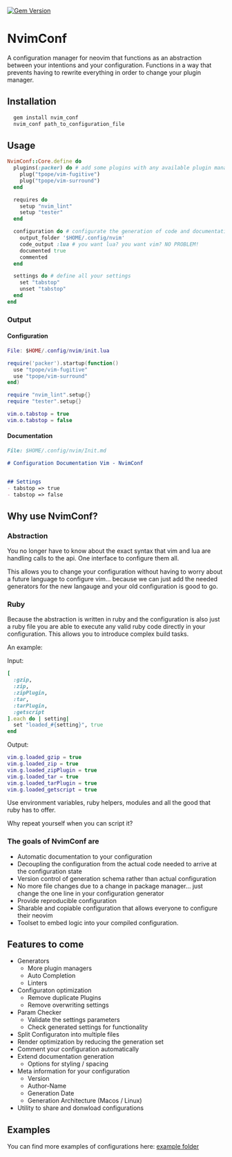 [![Gem Version](https://badge.fury.io/rb/nvim_conf.svg)](https://badge.fury.io/rb/nvim_conf)

# NvimConf

A configuration manager for neovim that functions as an abstraction between your intentions and your configuration.
Functions in a way that prevents having to rewrite everything in order to change your plugin manager.

## Installation

```markdown
  gem install nvim_conf
  nvim_conf path_to_configuration_file
```

## Usage

```ruby
NvimConf::Core.define do
  plugins(:packer) do # add some plugins with any available plugin manager
    plug("tpope/vim-fugitive")
    plug("tpope/vim-surround")
  end

  requires do
    setup "nvim_lint"
    setup "tester"
  end

  configuration do # configurate the generation of code and documentation
    output_folder '$HOME/.config/nvim'
    code_output :lua # you want lua? you want vim? NO PROBLEM!
    documented true
    commented
  end

  settings do # define all your settings
    set "tabstop"
    unset "tabstop"
  end
end
```

### Output
#### Configuration

```lua
File: $HOME/.config/nvim/init.lua

require('packer').startup(function()
  use "tpope/vim-fugitive"
  use "tpope/vim-surround"
end)

require "nvim_lint".setup{}
require "tester".setup{}

vim.o.tabstop = true
vim.o.tabstop = false
```

#### Documentation

```markdown
File: $HOME/.config/nvim/Init.md

# Configuration Documentation Vim - NvimConf


## Settings
- tabstop => true
- tabstop => false
```
## Why use NvimConf?

### Abstraction

You no longer have to know about the exact syntax that vim and lua are handling calls to the api. One interface to configure them all.

This allows you to change your configuration without having to worry about a future language to configure vim... because we can just add the needed generators for the new langauge and your old configuration is good to go.

### Ruby

Because the abstraction is written in ruby and the configuration is also just a ruby file you are able to execute
any valid ruby code directly in your configuration. This allows you to introduce complex build tasks.

An example:

Input: 

```ruby
[
  :gzip,
  :zip,
  :zipPlugin,
  :tar,
  :tarPlugin,
  :getscript
].each do | setting|
  set "loaded_#{setting}", true
end
```

Output:

```lua
vim.g.loaded_gzip = true
vim.g.loaded_zip = true
vim.g.loaded_zipPlugin = true
vim.g.loaded_tar = true
vim.g.loaded_tarPlugin = true
vim.g.loaded_getscript = true
```

Use environment variables, ruby helpers, modules and all the good that ruby has to offer.

Why repeat yourself when you can script it?

### **The goals of NvimConf are**

- Automatic documentation to your configuration
- Decoupling the configuration from the actual code needed to arrive at the configuration state
- Version control of generation schema rather than actual configuration
- No more file changes due to a change in package manager... just change the one line in your configuration generator
- Provide reproducible configuration
- Sharable and copiable configuration that allows everyone to configure their neovim
- Toolset to embed logic into your compiled configuration.

## Features to come

- Generators
  - More plugin managers
  - Auto Completion
  - Linters
- Configuraton optimization
  - Remove duplicate Plugins
  - Remove overwriting settings
- Param Checker
  - Validate the settings parameters
  - Check generated settings for functionality
- Split Configuraton into multiple files
- Render optimization by reducing the generation set
- Comment your configuration automatically
- Extend documentation generation
  - Options for styling / spacing
- Meta information for your configuration
  - Version
  - Author-Name
  - Generation Date
  - Generation Architecture (Macos / Linux)
- Utility to share and donwload configurations

## Examples

You can find more examples of configurations here: [example folder](./examples)
